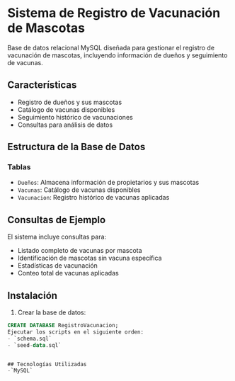 # Sistema de Registro de Vacunación de Mascotas

Base de datos relacional MySQL diseñada para gestionar el registro de vacunación de mascotas, incluyendo información de dueños y seguimiento de vacunas.

## Características

- Registro de dueños y sus mascotas
- Catálogo de vacunas disponibles
- Seguimiento histórico de vacunaciones
- Consultas para análisis de datos

## Estructura de la Base de Datos

### Tablas
- `Dueños`: Almacena información de propietarios y sus mascotas
- `Vacunas`: Catálogo de vacunas disponibles
- `Vacunacion`: Registro histórico de vacunas aplicadas

## Consultas de Ejemplo

El sistema incluye consultas para:
- Listado completo de vacunas por mascota
- Identificación de mascotas sin vacuna específica
- Estadísticas de vacunación
- Conteo total de vacunas aplicadas

## Instalación

1. Crear la base de datos:
```sql
CREATE DATABASE RegistroVacunacion;
Ejecutar los scripts en el siguiente orden:
- `schema.sql`
- `seed-data.sql`


## Tecnologías Utilizadas
-`MySQL`


